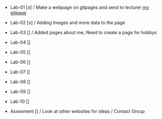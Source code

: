 - Lab-01 [x] / Make a webpage on gitpages and send to lecturer [my gitpage](https://iwantsome314.github.io/Web-Technologies/)
- Lab-02 [x] / Adding Images and more data to the page
- Lab-03 [] / Added pages about me, Need to create a page for hobbys
- Lab-04 []
- Lab-05 []
- Lab-06 []
- Lab-07 []
- Lab-08 []
- Lab-09 []
- Lab-10 []



- Assesment [] / Look at other websites for ideas / Contact Group